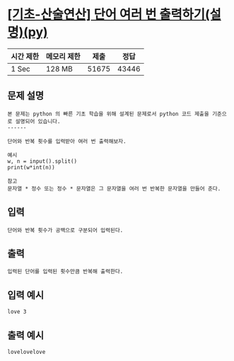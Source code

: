 # [[기초-산술연산] 단어 여러 번 출력하기(설명)(py)](https://codeup.kr/problem.php?id=6036)

| 시간 제한 | 메모리 제한 | 제출 | 정답 |
| --- | --- | --- | --- |
| 1 Sec | 128 MB | 51675 | 43446 |

## **문제 설명**

```
본 문제는 python 의 빠른 기초 학습을 위해 설계된 문제로서 python 코드 제출을 기준으로 설명되어 있습니다. 
------

단어와 반복 횟수를 입력받아 여러 번 출력해보자.

예시
w, n = input().split()
print(w*int(n))

참고
문자열 * 정수 또는 정수 * 문자열은 그 문자열을 여러 번 반복한 문자열을 만들어 준다.
```

## 입력

```
단어와 반복 횟수가 공백으로 구분되어 입력된다.
```

## 출력

```
입력된 단어를 입력된 횟수만큼 반복해 출력한다.
```

## 입력 예시

```
love 3
```

## 출력 예시

```
lovelovelove
```
